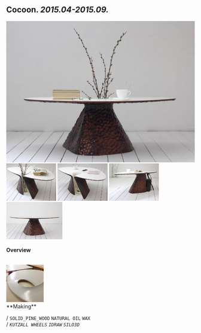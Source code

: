 
## Cocoon. _2015.04-2015.09._  
![Cocoon](/projects/Cocoon/100.jpg)<a href="https://ewwgene.github.io/projects/Cocoon/101.jpg"><img src="/projects/Cocoon/101.jpg" height="100"></a> <a href="https://ewwgene.github.io/projects/Cocoon/102.jpg"><img src="/projects/Cocoon/102.jpg" height="100"></a> <a href="https://ewwgene.github.io/projects/Cocoon/110.jpg"><img src="/projects/Cocoon/110.jpg" height="100"></a> <a href="https://ewwgene.github.io/projects/Cocoon/111.jpg"><img src="/projects/Cocoon/111.jpg" height="100"></a> 
<br>  
**Overview**  
 
<br>
<a href="https://ewwgene.github.io/projects/Cocoon/Making/200.jpg"><img src="/projects/Cocoon/Making/200.jpg" height="100"></a> <br>  
**Making**  
  
/
`SOLID_PINE_WOOD` `NATURAL OIL` `WAX`   
/
_`KUTZALL WHEELS`_ _`IDRAW`_ _`SILO3D`_   
<br>

<br>

